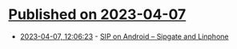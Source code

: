 # [Published on 2023-04-07](index.md)

* [2023-04-07, 12:06:23](https://lobste.rs/s/5nsizl/sip_on_android_sipgate_linphone) - [SIP on Android – Sipgate and Linphone](https://shkspr.mobi/blog/2023/04/sip-on-android-sipgate-and-linphone/)

